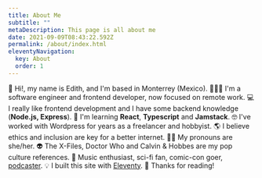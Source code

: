 ```yaml
---
title: About Me
subtitle: ""
metaDescription: This page is all about me
date: 2021-09-09T08:43:22.592Z
permalink: /about/index.html
eleventyNavigation:
  key: About
  order: 1
---
```



👋 Hi!, my name is Edith, and I'm based in Monterrey (Mexico).
👩🏻‍💻 I'm a software engineer and frontend developer, now focused on remote work.
💻 I really like frontend development and I have some backend knowledge (**Node.js, Express**).
📖 I'm learning **React**, **Typescript** and **Jamstack**.
🤓 I've worked with Wordpress for years as a freelancer and hobbyist.
🌎 I believe ethics and inclusion are key for a better internet.
🏳️‍🌈 My pronouns are she/her.
👽 The X-Files, Doctor Who and Calvin & Hobbes are my pop culture references.
🎵 Music enthusiast, sci-fi fan, comic-con goer, [podcaster](https://open.spotify.com/show/2MlSoLcA8DPnbbqKPer2se?si=mB-iolEVTFujRFS_Ykdo2g&dl_branch=1).
💡 I built this site with [Eleventy](https://www.11ty.dev/).
💜 Thanks for reading!
